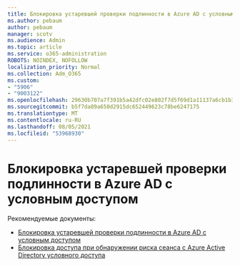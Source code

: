 ```yaml
---
title: Блокировка устаревшей проверки подлинности в Azure AD с условным доступом
ms.author: pebaum
author: pebaum
manager: scotv
ms.audience: Admin
ms.topic: article
ms.service: o365-administration
ROBOTS: NOINDEX, NOFOLLOW
localization_priority: Normal
ms.collection: Adm_O365
ms.custom:
- "5906"
- "9003122"
ms.openlocfilehash: 29630b707a7f391b5a42dfc02e802f7d5f69d1a11137a6cb1b3413aa7e35ec3c
ms.sourcegitcommit: b5f7da89a650d2915dc652449623c78be6247175
ms.translationtype: MT
ms.contentlocale: ru-RU
ms.lasthandoff: 08/05/2021
ms.locfileid: "53968930"
---
```

# <a name="block-legacy-authentication-to-azure-ad-with-conditional-access"></a>Блокировка устаревшей проверки подлинности в Azure AD с условным доступом

Рекомендуемые документы:

- [Блокировка устаревшей проверки подлинности в Azure AD с условным доступом](https://docs.microsoft.com/azure/active-directory/conditional-access/block-legacy-authentication#next-steps)
- [Блокировка доступа при обнаружении риска сеанса с Azure Active Directory условного доступа](https://docs.microsoft.com/azure/active-directory/conditional-access/app-sign-in-risk)